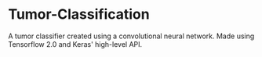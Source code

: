 # Tumor-Classification
A tumor classifier created using a convolutional neural network. Made using Tensorflow 2.0 and Keras' high-level API.  
